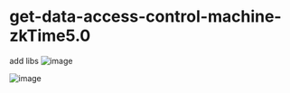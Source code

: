 # get-data-access-control-machine-zkTime5.0





add libs
![image](https://user-images.githubusercontent.com/70557643/182023030-54dd0187-1aef-44fb-a976-5f6dc033e603.png)

![image](https://user-images.githubusercontent.com/70557643/182023047-a86a8081-d298-40c7-9c2c-f3d656080e16.png)

